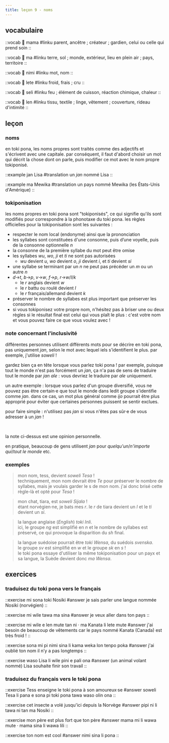 ```yaml
---
title: leçon 9 - noms 
---
```

## vocabulaire
::vocab
󱤱 mama
#linku
parent, ancêtre ; créateur ; gardien, celui ou celle qui prend soin
::

::vocab
󱤰 ma
#linku
terre, sol ; monde, extérieur, lieu en plein air ; pays, territoire
::

::vocab
󱥂 nimi
#linku
mot, nom
::

::vocab
󱤦 lete
#linku
froid, frais ; cru
::

::vocab
󱥗 seli
#linku
feu ; élément de cuisson, réaction chimique, chaleur
::

::vocab
󱤥 len
#linku
tissu, textile ; linge, vêtement ; couverture, rideau d'intimité
::

## leçon
### noms
en toki pona, les noms propres sont traités comme des adjectifs et s'écrivent avec une capitale. par conséquent, il faut d'abord choisir un mot qui décrit la chose dont on parle, puis modifier ce mot avec le nom propre tokiponisé.

::example
jan Lisa
#translation
un *jan* nommé Lisa
::

::example
ma Mewika
#translation
un pays nommé Mewika (les États-Unis d'Amérique)
::

### tokiponisation
les noms propres en toki pona sont "tokiponisés", ce qui signifie qu'ils sont modifiés pour correspondre à la phonotaxe du toki pona. les règles officielles pour la tokiponisation sont les suivantes :

- respecter le nom local (endonyme) ainsi que la prononciation
- les syllabes sont constituées d'une consonne, puis d’une voyelle, puis de la consonne optionnelle *n*
- la consonne de la première syllabe du mot peut être omise
- les syllabes *wu*, *wo*, *ji* et *ti* ne sont pas autorisées
    - *wu* devient *u*, *wo* devient *o*, *ji* devient *i*, et *ti* devient *si*
- une syllabe se terminant par un *n* ne peut pas précéder un *m* ou un autre *n*
- *d*->*t*, *b*->*p*, *v*->*w*, *f*->*p*, *r*->*w*/*l*/*k*
    - le *r* anglais devient *w*
    - le *r* battu ou roulé devient *l*
    - le *r* français/allemand devient *k*
- préserver le nombre de syllabes est plus important que préserver les consonnes
- si vous tokiponisez votre propre nom, n'hésitez pas à briser une ou deux règles si le résultat final est celui qui vous plaît le plus : c'est votre nom et vous pouvez faire ce que vous voulez avec !

### note concernant l'inclusivité

différentes personnes utilisent différents mots pour se décrire en toki pona, pas uniquement *jan*, selon le mot avec lequel iels s’identifient le plus. par exemple, j'utilise *soweli* !

gardez bien ça en tête lorsque vous parlez toki pona !
par exemple, puisque tout le monde n'est pas forcément un *jan*, ça n'a pas de sens de traduire tout le monde par *jan ale* : vous devriez le traduire par *ale* uniquement.

un autre exemple : lorsque vous parlez d'un groupe diversifié, vous ne pouvez pas être certain·e que tout le monde dans ledit groupe s'identifie comme *jan*. dans ce cas, un mot plus général comme *ijo* pourrait être plus approprié pour éviter que certaines personnes puissent se sentir exclues.

pour faire simple : n'utilisez pas *jan* si vous n'êtes pas sûr·e de vous adresser à un *jan* !

<br />

la note ci-dessus est une opinion personnelle.

en pratique, beaucoup de gens utilisent *jan* pour *quelqu'un*/*n'importe qui*/*tout le monde* etc.

### exemples
> mon nom, tess, devient *soweli Tesa* ! \
> techniquement, mon nom devrait être *Te* pour préserver le nombre de syllabes, mais je voulais garder le s de mon nom. j'ai donc brisé cette règle-là et opté pour *Tesa* !

> mon chat, tiara, est *soweli Sijala* ! \
> étant norvégien·ne, je bats mes *r*. le *r* de tiara devient un *l* et le *ti* devient un *si*.

> la langue anglaise (*English*) *toki Inli*. \
> ici, le groupe *ng* est simplifié en *n* et le nombre de syllabes est préservé, ce qui provoque la disparition du *sh* final.

> la langue suédoise pourrait être *toki Wensa*, du suédois *svenska*. \
> le groupe *sv* est simplifié en *w* et le groupe *sk* en *s* ! \
> le toki pona essaye d'utiliser la même tokiponisation pour un payx et sa langue, la Suède devient donc *ma Wensa*.

## exercices
### traduisez du toki pona vers le français
::exercise
mi sona toki Nosiki
#answer
je sais parler une langue nommée Nosiki (norvégien)
::

::exercise
mi wile tawa ma sina
#answer
je veux aller dans ton pays
::

::exercise
mi wile e len mute tan ni · ma Kanata li lete mute
#answer
j'ai besoin de beaucoup de vêtements car le pays nommé Kanata (Canada) est très froid !
::

::exercise
sona mi pi nimi sina li kama weka lon tenpo poka
#answer
j'ai oublié ton nom il n’y a pas longtemps
::

::exercise
waso Lisa li wile pini e pali ona
#answer
(un animal volant nommé) Lisa souhaite finir son travail
::

### traduisez du français vers le toki pona
::exercise
Tess enseigne le toki pona à son amoureux·se
#answer
soweli Tesa li pana e sona pi toki pona tawa waso olin ona
::

::exercise
cet insecte a volé jusqu'ici depuis la Norvège
#answer
pipi ni li tawa ni tan ma Nosiki
::

::exercise
mon père est plus fort que ton père
#answer
mama mi li wawa mute · mama sina li wawa lili
::

::exercise
ton nom est cool
#answer
nimi sina li pona
::